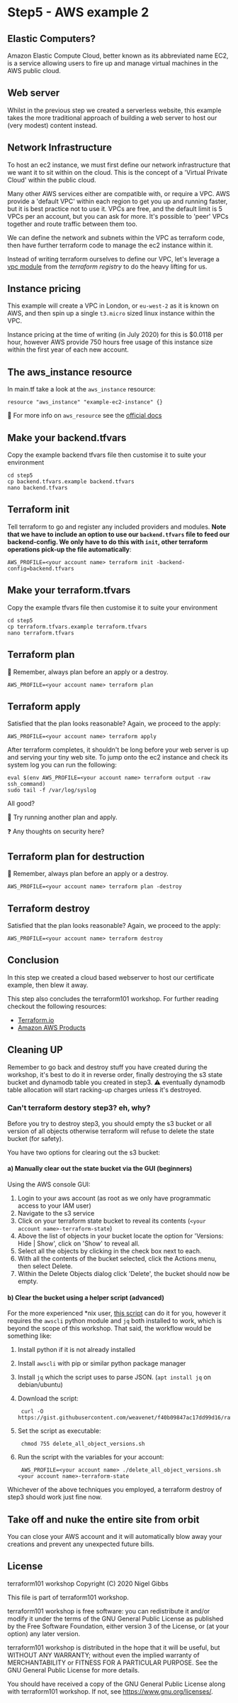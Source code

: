 # Step5 - AWS example 2

## Elastic Computers?

Amazon Elastic Compute Cloud, better known as its abbreviated name EC2, is a service allowing users to fire up and manage virtual machines in the AWS public cloud.

## Web server

Whilst in the previous step we created a serverless website, this example takes the more traditional approach of building a web server to host our (very modest) content instead.

## Network Infrastructure

To host an ec2 instance, we must first define our network infrastructure that we want it to sit within on the cloud.  This is the concept of a 'Virtual Private Cloud' within the public cloud.

Many other AWS services either are compatible with, or require a VPC.  AWS provide a 'default VPC' within each region to get you up and running faster, but it is best practice not to use it.  VPCs are free, and the default limit is 5 VPCs per an account, but you can ask for more.  It's possible to 'peer' VPCs together and route traffic between them too.

We can define the network and subnets within the VPC as terraform code, then have further terraform code to manage the ec2 instance within it.

Instead of writing terraform ourselves to define our VPC, let's leverage a [vpc module](https://registry.terraform.io/modules/terraform-aws-modules/vpc/aws) from the _terraform registry_ to do the heavy lifting for us.

## Instance pricing

This example will create a VPC in London, or `eu-west-2` as it is known on AWS, and then spin up a single `t3.micro` sized linux instance within the VPC.

Instance pricing at the time of writing (in July 2020) for this is $0.0118 per hour, however AWS provide 750 hours free usage of this instance size within the first year of each new account.

## The aws_instance resource

In main.tf take a look at the `aws_instance` resource:

    resource "aws_instance" "example-ec2-instance" {}

:pencil: For more info on `aws_resource` see the [official docs](https://www.terraform.io/docs/providers/aws/r/instance.html)

## Make your backend.tfvars

Copy the example backend tfvars file then customise it to suite your environment

    cd step5
    cp backend.tfvars.example backend.tfvars
    nano backend.tfvars

## Terraform init

Tell terraform to go and register any included providers and modules.  **Note that we have to include an option to use our `backend.tfvars` file to feed our backend-config.  We only have to do this with `init`, other terraform operations pick-up the file automatically**:

    AWS_PROFILE=<your account name> terraform init -backend-config=backend.tfvars

## Make your terraform.tfvars

Copy the example tfvars file then customise it to suite your environment

    cd step5
    cp terraform.tfvars.example terraform.tfvars
    nano terraform.tfvars

## Terraform plan

:pencil: Remember, always plan before an apply or a destroy.

    AWS_PROFILE=<your account name> terraform plan

## Terraform apply

Satisfied that the plan looks reasonable?  Again, we proceed to the apply:

    AWS_PROFILE=<your account name> terraform apply

After terraform completes, it shouldn't be long before your web server is up and serving your tiny web site.  To jump onto the ec2 instance and check its system log you can run the following:

    eval $(env AWS_PROFILE=<your account name> terraform output -raw ssh_command)
    sudo tail -f /var/log/syslog

All good?

:pencil: Try running another plan and apply.

:question: Any thoughts on security here?

## Terraform plan for destruction

:pencil: Remember, always plan before an apply or a destroy.

    AWS_PROFILE=<your account name> terraform plan -destroy

## Terraform destroy

Satisfied that the plan looks reasonable?  Again, we proceed to the apply:

    AWS_PROFILE=<your account name> terraform destroy

## Conclusion

In this step we created a cloud based webserver to host our certificate example, then blew it away.

This step also concludes the terraform101 workshop. For further reading checkout the following resources:

- [Terraform.io](terraform.io)
- [Amazon AWS Products](https://aws.amazon.com/products/)

## Cleaning UP

Remember to go back and destroy stuff you have created during the workshop, it's best to do it in reverse order, finally destroying the s3 state bucket and dynamodb table you created in step3. :warning: eventually dynamodb table allocation will start racking-up charges unless it's destroyed.

### Can't terraform destory step3? eh, why?

Before you try to destroy step3, you should empty the s3 bucket or all version of all objects otherwise terraform will refuse to delete the state bucket (for safety).

You have two options for clearing out the s3 bucket:

#### a) Manually clear out the state bucket via the GUI (beginners)

Using the AWS console GUI:

1. Login to your aws account (as root as we only have programmatic access to your IAM user)
2. Navigate to the s3 service
3. Click on your terraform state bucket to reveal its contents (`<your account name>-terraform-state`)
4. Above the list of objects in your bucket locate the option for 'Versions: Hide | Show', click on 'Show' to reveal all.
5. Select all the objects by clicking in the check box next to each.
6. With all the contents of the bucket selected, click the Actions menu, then select Delete.
7. Within the Delete Objects dialog click 'Delete', the bucket should now be empty.

#### b) Clear the bucket using a helper script (advanced)

 For the more experienced *nix user, [this script](https://gist.githubusercontent.com/weavenet/f40b09847ac17dd99d16/raw/e9fad5e2cd16f6f54446acdd79d47212f178ac6b/delete_all_object_versions.sh) can do it for you, however it requires the `awscli` python module and `jq` both installed to work, which is beyond the scope of this workshop.  That said, the workflow would be something like:

1. Install python if it is not already installed
2. Install `awscli` with pip or similar python package manager
3. Install `jq` which the script uses to parse JSON. (`apt install jq` on debian/ubuntu)
4. Download the script:

        curl -O https://gist.githubusercontent.com/weavenet/f40b09847ac17dd99d16/raw/e9fad5e2cd16f6f54446acdd79d47212f178ac6b/delete_all_object_versions.sh

5. Set the script as executable:

        chmod 755 delete_all_object_versions.sh

6. Run the script with the variables for your account:

        AWS_PROFILE=<your account name> ./delete_all_object_versions.sh <your account name>-terraform-state

Whichever of the above techniques you employed, a terraform destroy of step3 should work just fine now.

## Take off and nuke the entire site from orbit

You can close your AWS account and it will automatically blow away your creations and prevent any unexpected future bills.

## License

terraform101 workshop
Copyright (C) 2020 Nigel Gibbs

This file is part of terraform101 workshop.

terraform101 workshop is free software: you can redistribute it and/or modify
it under the terms of the GNU General Public License as published by
the Free Software Foundation, either version 3 of the License, or
(at your option) any later version.

terraform101 workshop is distributed in the hope that it will be useful,
but WITHOUT ANY WARRANTY; without even the implied warranty of
MERCHANTABILITY or FITNESS FOR A PARTICULAR PURPOSE.  See the
GNU General Public License for more details.

You should have received a copy of the GNU General Public License
along with terraform101 workshop.  If not, see <https://www.gnu.org/licenses/>.
